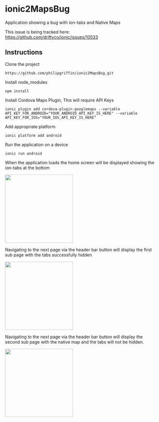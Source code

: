 # ionic2MapsBug

Application showing a bug with ion-tabs and Native Maps

This issue is being tracked here: https://github.com/driftyco/ionic/issues/10533

## Instructions
Clone the project
```
https://github.com/philipgriffin/ionic2MapsBug.git
```

Install node_modules
```
npm install
```

Install Cordova Maps Plugin, This will require API Keys
```
ionic plugin add cordova-plugin-googlemaps --variable API_KEY_FOR_ANDROID="YOUR_ANDROID_API_KEY_IS_HERE" --variable API_KEY_FOR_IOS="YOUR_IOS_API_KEY_IS_HERE"
```

Add appropriate platform
```
ionic platform add android
```

Run the application on a device
```
ionic run android
```

When the application loads the home screen will be displayed showing the ion-tabs at the bottom


<img src="http://i.imgur.com/CqUYYlR.png" width="224">

Navigating to the next page via the header bar button will display the first sub page with the tabs successfully hidden

<img src="http://i.imgur.com/dkxG56W.png" width="224">

Navigating to the next page via the header bar button will display the second sub page with the native map and the tabs will not be hidden. 

<img src="http://i.imgur.com/2I2NW5U.png" width="224">
